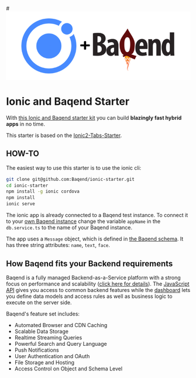 #!["Logo"](https://github.com/Baqend/ionic-starter/raw/master/ionic_baqend.png)

# Ionic and Baqend Starter

With [this Ionic and Baqend starter kit](https://github.com/baqend/ionic-starter) you can build **blazingly fast hybrid apps** in no time.

This starter is based on the [Ionic2-Tabs-Starter](https://github.com/driftyco/ionic2-starter-tabs).

## HOW-TO

The easiest way to use this starter is to use the ionic cli:

 ```bash
 git clone git@github.com:Baqend/ionic-starter.git
 cd ionic-starter
 npm install -g ionic cordova
 npm install
 ionic serve
 ```

 The ionic app is already connected to a Baqend test instance. To connect it to your [own Baqend instance](https://dashboard.baqend.com/register) change the variable `appName` in the `db.service.ts` to the name of your Baqend instance.

 The app uses a `Message` object, which is defined in [the Baqend schema](https://www.baqend.com/guide/topics/schema/). It has three string attributes: `name`, `text`, `face`.  

## How Baqend fits your Backend requirements

Baqend is a fully managed Backend-as-a-Service platform with a strong focus on performance and scalability ([click here for details](https://medium.baqend.com/bringing-web-performance-to-the-next-level-an-overview-of-baqend-be3521bc2faf)). The [JavaScript API](https://www.baqend.com/js-sdk/latest/baqend.html) gives you access to common backend features while the [dashboard](https://www.baqend.com/guide/#baqend-dashboard) lets you define data models and access rules as well as business logic to execute on the server side.

Baqend's feature set includes:

* Automated Browser and CDN Caching
* Scalable Data Storage
* Realtime Streaming Queries
* Powerful Search and Query Language
* Push Notifications
* User Authentication and OAuth
* File Storage and Hosting
* Access Control on Object and Schema Level
